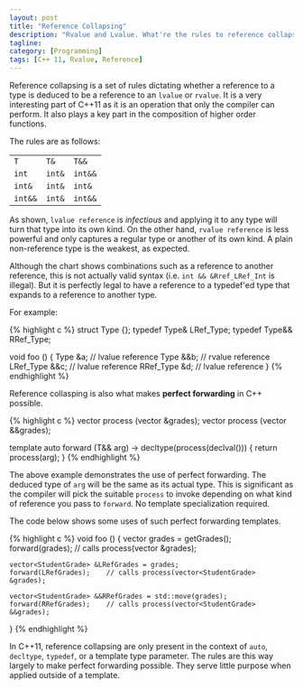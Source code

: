 ```yaml
---
layout: post
title: "Reference Collapsing"
description: "Rvalue and Lvalue. What're the rules to reference collapsing?"
tagline:
category: [Programming]
tags: [C++ 11, Rvalue, Reference]
---
```


Reference collapsing is a set of rules dictating
whether a reference to a type is deduced to be a reference to an `lvalue` or `rvalue`.
It is a very interesting part of C++11 as it is an operation that only the compiler can perform.
It also plays a key part in the composition of higher order functions.

The rules are as follows:

<table class="table table-condensed table-bordered" style="width: 400px;">
<tr class="success">
<td><code>T</code></td>
<td><code>T&amp;</code></td>
<td><code>T&amp;&amp;</code></td>
</tr>
<tr>
<td><code>int</code></td>
<td><code>int&amp;</code></td>
<td><code>int&amp;&amp;</code></td>
</tr>
<tr>
<td><code>int&amp;</code></td>
<td><code>int&amp;</code></td>
<td><code>int&amp;</code></td>
</tr>
<tr>
<td><code>int&amp;&amp;</code></td>
<td><code>int&amp;</code></td>
<td><code>int&amp;&amp;</code></td>
</tr>
</table>

As shown, `lvalue reference` is *infectious* and applying it to any type
will turn that type into its own kind.
On the other hand, `rvalue reference` is less powerful and only captures
a regular type or another of its own kind.
A plain non-reference type is the weakest, as expected.

Although the chart shows combinations such as a reference to
another reference, this is not actually valid syntax
(i.e. `int && &Rref_LRef_Int` is illegal).
But it is perfectly legal to have a reference to a typedef'ed type that
expands to a reference to another type.

For example:

{% highlight c %}
struct Type {};
typedef Type&  LRef_Type;
typedef Type&& RRef_Type;

void foo () {
    Type       &a;        // lvalue reference
    Type      &&b;        // rvalue reference
    LRef_Type &&c;        // lvalue reference
    RRef_Type  &d;        // lvalue reference
}
{% endhighlight %}

Reference collasping is also what makes **perfect forwarding** in C++ possible.

{% highlight c %}
vector<Result> process (vector<StudentGrade> &grades);
vector<Result> process (vector<StudentGrade> &&grades);

template <typename T>
auto forward (T&& arg) -> decltype(process(declval<T>())) {
    return process(arg);
}
{% endhighlight %}

The above example demonstrates the use of perfect forwarding.
The deduced type of `arg` will be the same as its actual type.
This is significant as the compiler will pick the suitable `process`
to invoke depending on what kind of reference you pass to `forward`.
No template specialization required.

The code below shows some uses of such perfect forwarding templates.

{% highlight c %}
void foo () {
    vector<StudentGrade> grades = getGrades();
    forward(grades);        // calls process(vector<StudentGrade> &grades);

    vector<StudentGrade> &LRefGrades = grades;
    forward(LRefGrades);    // calls process(vector<StudentGrade> &grades);

    vector<StudentGrade> &&RRefGrades = std::move(grades);
    forward(RRefGrades);    // calls process(vector<StudentGrade> &&grades);
}
{% endhighlight %}

In C++11, reference collapsing are only present in the context of
`auto`, `decltype`, `typedef`, or a template type parameter.
The rules are this way largely to make perfect forwarding possible.
They serve little purpose when applied outside of a template.

